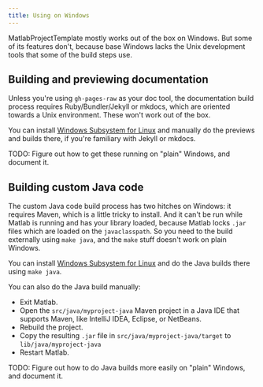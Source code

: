 ```yaml
---
title: Using on Windows
---
```


MatlabProjectTemplate mostly works out of the box on Windows. But some of its features don't, because base Windows lacks the Unix development tools that some of the build steps use.

## Building and previewing documentation

Unless you're using `gh-pages-raw` as your doc tool, the documentation build process requires Ruby/Bundler/Jekyll or mkdocs, which are oriented towards a Unix environment. These won't work out of the box.

You can install [Windows Subsystem for Linux](https://docs.microsoft.com/en-us/windows/wsl/install-win10) and manually do the previews and builds there, if you're familiary with Jekyll or mkdocs.

TODO: Figure out how to get these running on "plain" Windows, and document it.

## Building custom Java code

The custom Java code build process has two hitches on Windows: it requires Maven, which is a little tricky to install. And it can't be run while Matlab is running and has your library loaded, because Matlab locks `.jar` files which are loaded on the `javaclasspath`. So you need to the build externally using `make java`, and the `make` stuff doesn't work on plain Windows.

You can install [Windows Subsystem for Linux](https://docs.microsoft.com/en-us/windows/wsl/install-win10) and do the Java builds there using `make java`.

You can also do the Java build manually:

* Exit Matlab.
* Open the `src/java/myproject-java` Maven project in a Java IDE that supports Maven, like IntelliJ IDEA, Eclipse, or NetBeans.
* Rebuild the project.
* Copy the resulting `.jar` file in `src/java/myproject-java/target` to `lib/java/myproject-java`
* Restart Matlab.

TODO: Figure out how to do Java builds more easily on "plain" Windows, and document it.
